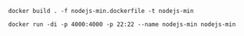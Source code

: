 
 
 
```
docker build . -f nodejs-min.dockerfile -t nodejs-min
```

```
docker run -di -p 4000:4000 -p 22:22 --name nodejs-min nodejs-min
```





